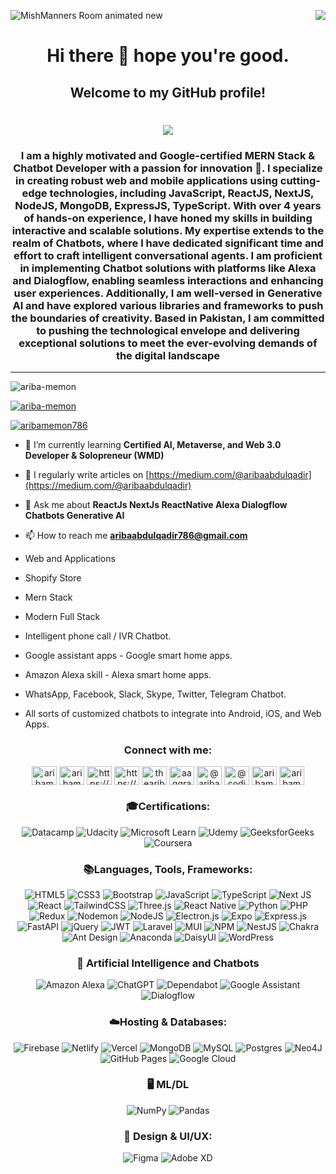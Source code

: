 
![MishManners Room animated new](https://www.ismartrecruit.com/assets/frontend/images/isr-learn_more-AI_&_Automation/Chat-Bot.gif)
<img align="right" src="https://visitor-badge.laobi.icu/badge?page_id=salesp07.salesp07" />
<h1 align="center"> Hi there 👋 hope you're good.</h1>
<h2 align="center">Welcome to my GitHub profile!</h2>

<h1 align="center">
    <img src="https://readme-typing-svg.herokuapp.com/?font=Righteous&size=35&center=true&vCenter=true&width=500&height=70&duration=4000&lines=Hi+There!+👋;+I'm+Ariba+Memon!;" />
</h1>
<h3 align="center">I am a highly motivated and Google-certified MERN Stack & Chatbot Developer with a passion for innovation 🚀. I specialize in creating robust web and mobile applications using cutting-edge technologies, including JavaScript, ReactJS, NextJS, NodeJS, MongoDB, ExpressJS, TypeScript. With over 4 years of hands-on experience, I have honed my skills in building interactive and scalable solutions. My expertise extends to the realm of Chatbots, where I have dedicated significant time and effort to craft intelligent conversational agents. I am proficient in implementing Chatbot solutions with platforms like Alexa and Dialogflow, enabling seamless interactions and enhancing user experiences. Additionally, I am well-versed in Generative AI and have explored various libraries and frameworks to push the boundaries of creativity. Based in Pakistan, I am committed to pushing the technological envelope and delivering exceptional solutions to meet the ever-evolving demands of the digital landscape</h3>



 <hr/>
<p align="left"> <img src="https://komarev.com/ghpvc/?username=ariba-memon&label=Profile%20views&color=0e75b6&style=flat" alt="ariba-memon" /> </p>

<p align="left"> <a href="https://github.com/ryo-ma/github-profile-trophy"><img src="https://github-profile-trophy.vercel.app/?username=ariba-memon" alt="ariba-memon" /></a> </p>

<p align="left"> <a href="https://twitter.com/aribamemon786" target="blank"><img src="https://img.shields.io/twitter/follow/aribamemon786?logo=twitter&style=for-the-badge" alt="aribamemon786" /></a> </p>

- 🌱 I’m currently learning **Certified AI, Metaverse, and Web 3.0 Developer & Solopreneur (WMD)**

- 📝 I regularly write articles on [https://medium.com/@aribaabdulqadir](https://medium.com/@aribaabdulqadir)

- 💬 Ask me about **ReactJs NextJs ReactNative Alexa Dialogflow Chatbots Generative AI**

- 📫 How to reach me **aribaabdulqadir786@gmail.com**

  
- Web and Applications
- Shopify Store
- Mern Stack
- Modern Full Stack 
- Intelligent phone call / IVR Chatbot.
- Google assistant apps - Google smart home apps.
- Amazon Alexa skill - Alexa smart home apps.
- WhatsApp, Facebook, Slack, Skype, Twitter, Telegram Chatbot.
- All sorts of customized chatbots to integrate into Android, iOS, and Web Apps.

<h3 align="center">Connect with me:</h3>
<p align="center">
<a href="https://dev.to/aribamemon" target="blank"><img align="center" src="https://raw.githubusercontent.com/rahuldkjain/github-profile-readme-generator/master/src/images/icons/Social/devto.svg" alt="aribamemon" height="30" width="40" /></a>
<a href="https://twitter.com/aribamemon786" target="blank"><img align="center" src="https://raw.githubusercontent.com/rahuldkjain/github-profile-readme-generator/master/src/images/icons/Social/twitter.svg" alt="aribamemon786" height="30" width="40" /></a>
<a href="https://linkedin.com/in/https://www.linkedin.com/in/thearibamemon/" target="blank"><img align="center" src="https://raw.githubusercontent.com/rahuldkjain/github-profile-readme-generator/master/src/images/icons/Social/linked-in-alt.svg" alt="https://www.linkedin.com/in/thearibamemon/" height="30" width="40" /></a>
<a href="https://stackoverflow.com/users/https://stackoverflow.com/users/17882455/ariba-abdul-qadir" target="blank"><img align="center" src="https://raw.githubusercontent.com/rahuldkjain/github-profile-readme-generator/master/src/images/icons/Social/stack-overflow.svg" alt="https://stackoverflow.com/users/17882455/ariba-abdul-qadir" height="30" width="40" /></a>
<a href="https://fb.com/thearibamemon" target="blank"><img align="center" src="https://raw.githubusercontent.com/rahuldkjain/github-profile-readme-generator/master/src/images/icons/Social/facebook.svg" alt="thearibamemon" height="30" width="40" /></a>
<a href="https://www.behance.net/aaqgraphics" target="blank"><img align="center" src="https://raw.githubusercontent.com/rahuldkjain/github-profile-readme-generator/master/src/images/icons/Social/behance.svg" alt="aaqgraphics" height="30" width="40" /></a>
<a href="https://medium.com/@aribaabdulqadir" target="blank"><img align="center" src="https://raw.githubusercontent.com/rahuldkjain/github-profile-readme-generator/master/src/images/icons/Social/medium.svg" alt="@aribaabdulqadir" height="30" width="40" /></a>
<a href="https://www.youtube.com/c/@codingtechnicalstar" target="blank"><img align="center" src="https://raw.githubusercontent.com/rahuldkjain/github-profile-readme-generator/master/src/images/icons/Social/youtube.svg" alt="@codingtechnicalstar" height="30" width="40" /></a>
<a href="https://www.leetcode.com/aribamemon" target="blank"><img align="center" src="https://raw.githubusercontent.com/rahuldkjain/github-profile-readme-generator/master/src/images/icons/Social/leet-code.svg" alt="aribamemon" height="30" width="40" /></a>
<a href="https://discord.gg/aribamemon" target="blank"><img align="center" src="https://raw.githubusercontent.com/rahuldkjain/github-profile-readme-generator/master/src/images/icons/Social/discord.svg" alt="aribamemon" height="30" width="40" /></a>
</p>


<h3 align="center">🎓Certifications:</h3>
<p align="center">
    <img src="https://img.shields.io/badge/Datacamp-05192D?style=for-the-badge&logo=datacamp&logoColor=03E860" alt="Datacamp">
    <img src="https://img.shields.io/badge/Udacity-grey?style=for-the-badge&logo=udacity&logoColor=15B8E6" alt="Udacity">
    <img src="https://img.shields.io/badge/Microsoft_Learn-258ffa?style=for-the-badge&logo=microsoft&logoColor=white" alt="Microsoft Learn">
    <img src="https://img.shields.io/badge/Udemy-A435F0?style=for-the-badge&logo=Udemy&logoColor=white" alt="Udemy">
    <img src="https://img.shields.io/badge/GeeksforGeeks-gray?style=for-the-badge&logo=geeksforgeeks&logoColor=35914c" alt="GeeksforGeeks">
    <img src="https://img.shields.io/badge/Coursera-%230056D2.svg?style=for-the-badge&logo=Coursera&logoColor=white" alt="Coursera">
</p>


<h3 align="center">📚Languages, Tools, Frameworks:</h3>
<p align="center">
    <img src="https://img.shields.io/badge/html5-%23E34F26.svg?style=for-the-badge&logo=html5&logoColor=white" alt="HTML5">
    <img src="https://img.shields.io/badge/css3-%231572B6.svg?style=for-the-badge&logo=css3&logoColor=white" alt="CSS3">
    <img src="https://img.shields.io/badge/bootstrap-%238511FA.svg?style=for-the-badge&logo=bootstrap&logoColor=white" alt="Bootstrap">
     <img src="https://img.shields.io/badge/javascript-%23323330.svg?style=for-the-badge&logo=javascript&logoColor=%23F7DF1E" alt="JavaScript">
     <img src="https://img.shields.io/badge/TypeScript-3178C6?style=for-the-badge&logo=typescript&logoColor=white" alt="TypeScript">
    <img src="https://img.shields.io/badge/Next-black?style=for-the-badge&logo=next.js&logoColor=white" alt="Next JS">
    <img src="https://img.shields.io/badge/react-%2320232a.svg?style=for-the-badge&logo=react&logoColor=%2361DAFB" alt="React">
    <img src="https://img.shields.io/badge/tailwindcss-%2338B2AC.svg?style=for-the-badge&logo=tailwind-css&logoColor=white" alt="TailwindCSS">
    <img src="https://img.shields.io/badge/threejs-black?style=for-the-badge&logo=three.js&logoColor=white" alt="Three.js">
    <img src="https://img.shields.io/badge/react_native-%2320232a.svg?style=for-the-badge&logo=react&logoColor=%2361DAFB" alt="React Native">
      <img src="https://img.shields.io/badge/python-%233776AB?style=for-the-badge&logo=python&logoColor=white" alt="Python">
    <img src="https://img.shields.io/badge/php-%23777BB4.svg?style=for-the-badge&logo=php&logoColor=white" alt="PHP">
    <img src="https://img.shields.io/badge/redux-%23593d88.svg?style=for-the-badge&logo=redux&logoColor=white" alt="Redux">
    <img src="https://img.shields.io/badge/NODEMON-%23323330.svg?style=for-the-badge&logo=nodemon&logoColor=%BBDEAD" alt="Nodemon">
    <img src="https://img.shields.io/badge/node.js-6DA55F?style=for-the-badge&logo=node.js&logoColor=white" alt="NodeJS">
    <img src="https://img.shields.io/badge/Electron-191970?style=for-the-badge&logo=Electron&logoColor=white" alt="Electron.js">
    <img src="https://img.shields.io/badge/expo-1C1E24?style=for-the-badge&logo=expo&logoColor=#D04A37" alt="Expo">
    <img src="https://img.shields.io/badge/express.js-%23404d59.svg?style=for-the-badge&logo=express&logoColor=%2361DAFB" alt="Express.js">
    <img src="https://img.shields.io/badge/FastAPI-005571?style=for-the-badge&logo=fastapi" alt="FastAPI">
    <img src="https://img.shields.io/badge/jquery-%230769AD.svg?style=for-the-badge&logo=jquery&logoColor=white" alt="jQuery">
    <img src="https://img.shields.io/badge/JWT-black?style=for-the-badge&logo=JSON%20web%20tokens" alt="JWT">
    <img src="https://img.shields.io/badge/laravel-%23FF2D20.svg?style=for-the-badge&logo=laravel&logoColor=white" alt="Laravel">
    <img src="https://img.shields.io/badge/MUI-%230081CB.svg?style=for-the-badge&logo=mui&logoColor=white" alt="MUI">
    <img src="https://img.shields.io/badge/NPM-%23CB3837.svg?style=for-the-badge&logo=npm&logoColor=white" alt="NPM">
    <img src="https://img.shields.io/badge/nestjs-%23E0234E.svg?style=for-the-badge&logo=nestjs&logoColor=white" alt="NestJS">
    <img src="https://img.shields.io/badge/chakra-%234ED1C5.svg?style=for-the-badge&logo=chakraui&logoColor=white" alt="Chakra">
    <img src="https://img.shields.io/badge/Ant%20Design-%230170FE?style=for-the-badge&logo=ant-design&logoColor=white" alt="Ant Design">
    <img src="https://img.shields.io/badge/Anaconda-%2344A833?style=for-the-badge&logo=anaconda&logoColor=white" alt="Anaconda">
    <img src="https://img.shields.io/badge/DaisyUI-%2322ADF6?style=for-the-badge&logo=laravel&logoColor=white" alt="DaisyUI">
    <img src="https://img.shields.io/badge/wordpress-21759B?style=for-the-badge&logo=wordpress&logoColor=white" alt="WordPress">

</p>


<h3 align="center">🤖 Artificial Intelligence and Chatbots</h3>
<p align="center">
    <img src="https://img.shields.io/badge/amazon%20alexa-52b5f7?style=for-the-badge&logo=amazon%20alexa&logoColor=white" alt="Amazon Alexa">
    <img src="https://img.shields.io/badge/chatGPT-74aa9c?style=for-the-badge&logo=openai&logoColor=white" alt="ChatGPT">
    <img src="https://img.shields.io/badge/dependabot-025E8C?style=for-the-badge&logo=dependabot&logoColor=white" alt="Dependabot">
    <img src="https://img.shields.io/badge/google%20assistant-4285F4?style=for-the-badge&logo=google%20assistant&logoColor=white" alt="Google Assistant">
    <img src="https://img.shields.io/badge/dialogflow-%230097a7?style=for-the-badge&logo=dialogflow&logoColor=white" alt="Dialogflow">
</p>


<h3 align="center">☁️Hosting & Databases:</h3>
<p align="center">
    <img src="https://img.shields.io/badge/firebase-%23039BE5.svg?style=for-the-badge&logo=firebase" alt="Firebase">
    <img src="https://img.shields.io/badge/netlify-%23000000.svg?style=for-the-badge&logo=netlify&logoColor=#00C7B7" alt="Netlify">
    <img src="https://img.shields.io/badge/vercel-%23000000.svg?style=for-the-badge&logo=vercel&logoColor=white" alt="Vercel">
    <img src="https://img.shields.io/badge/MongoDB-%234ea94b.svg?style=for-the-badge&logo=mongodb&logoColor=white" alt="MongoDB">
    <img src="https://img.shields.io/badge/mysql-%2300f.svg?style=for-the-badge&logo=mysql&logoColor=white" alt="MySQL">
    <img src="https://img.shields.io/badge/postgres-%23316192.svg?style=for-the-badge&logo=postgresql&logoColor=white" alt="Postgres">
    <img src="https://img.shields.io/badge/Neo4j-008CC1?style=for-the-badge&logo=neo4j&logoColor=white" alt="Neo4J">
    <img src="https://img.shields.io/badge/GitHub%20Pages-181717?style=for-the-badge&logo=github&logoColor=white" alt="GitHub Pages">
    <img src="https://img.shields.io/badge/Google%20Cloud-%234285F4.svg?style=for-the-badge&logo=google-cloud&logoColor=white" alt="Google Cloud">
</p>


<h3 align="center">🖥️ ML/DL</h3>
<p align="center">
    <img src="https://img.shields.io/badge/numpy-%23013243.svg?style=for-the-badge&logo=numpy&logoColor=white" alt="NumPy">
    <img src="https://img.shields.io/badge/pandas-%23150458.svg?style=for-the-badge&logo=pandas&logoColor=white" alt="Pandas">
</p>

<h3 align="center">🎨 Design & UI/UX:</h3>
<p align="center">
<img src="https://img.shields.io/badge/figma-%23F24E1E.svg?style=for-the-badge&logo=figma&logoColor=white" alt="Figma">
<img src="https://img.shields.io/badge/adobe%20xd-%23FF26BE.svg?style=for-the-badge&logo=adobe%20xd&logoColor=white" alt="Adobe XD">
</p>







